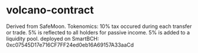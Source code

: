 # volcano-contract

Derived from SafeMoon. 
Tokenomics: 10% tax occured during each transfer or trade. 5% is reflected to all holders for passive income. 5% is added to a liquidity pool. 
deployed on SmartBCH: 0xc07545D17e716CF7FF24ed0eb16A69157A33aaCd
